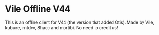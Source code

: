 # Vile Offline V44

This is an offline client for V44 (the version that added Otis). Made by Vile, kubune, rntdev, 8hacc and mortibi. No need to credit us!
